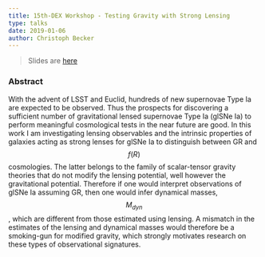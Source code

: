```yaml
---
title: 15th-DEX Workshop - Testing Gravity with Strong Lensing
type: talks
date: 2019-01-06
author: Christoph Becker
---
```


> Slides are [here](https://prezi.com/view/DvXrujRbzbtwdSW68o5z/)

### Abstract

With the advent of LSST and Euclid, hundreds of new supernovae Type Ia are expected to be observed. Thus the prospects for discovering a sufficient number of gravitational lensed supernovae Type Ia (glSNe Ia) to perform meaningful cosmological tests in the near future are good. In this work I am investigating lensing observables and the intrinsic properties of galaxies acting as strong lenses for glSNe Ia to distinguish between GR and $$f(R)$$ cosmologies. The latter belongs to the family of scalar-tensor gravity theories that do not modify the lensing potential, well however the gravitational potential. Therefore if one would interpret observations of glSNe Ia assuming GR, then one would infer dynamical masses, $$M_{dyn}$$, which are different from those estimated using lensing. A mismatch in the estimates of the lensing and dynamical masses would therefore be a smoking-gun for modified gravity, which  strongly motivates research on these types of observational signatures.
